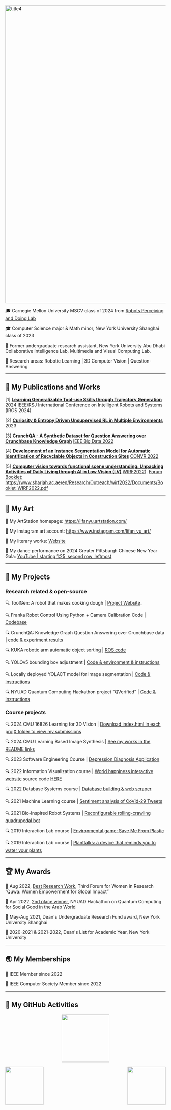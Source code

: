 <img width="934" alt="title4" src="https://user-images.githubusercontent.com/74582280/205233915-afa61aca-0239-4886-8fd7-aa2fff3a953e.png">


🎓 Carnegie Mellon University MSCV class of 2024 from [Robots Perceiving and Doing Lab](https://r-pad.github.io/)

🎓 Computer Science major & Math minor, New York University Shanghai class of 2023

💼 Former undergraduate research assistant, New York University Abu Dhabi Collaborative Intelligence Lab, Multimedia and Visual Computing Lab.

🌱 Research areas: Robotic Learning | 3D Computer Vision | Question-Answering

---

## 📖 My Publications and Works

[1] **[Learning Generalizable Tool-use Skills through Trajectory
Generation](https://sites.google.com/view/toolgen)** 2024 IEEE/RSJ International Conference on Intelligent Robots and Systems (IROS 2024)

[2] **[Curiosity & Entropy Driven Unsupervised RL in Multiple Environments](https://arxiv.org/abs/2401.04198)** 2023

[3] **[<ins>CrunchQA - A Synthetic Dataset for Question Answering over
Crunchbase Knowledge Graph</ubs>](https://ieeexplore.ieee.org/abstract/document/10021012)** [IEEE Big Data 2022](http://bigdataieee.org/BigData2022/)

[4] **[<ins>Development of
an Instance Segmentation Model for Automatic Identification of Recyclable Objects in Construction Sites</ins>](https://www.researchgate.net/publication/365700731_Development_of_an_Instance_Segmentation_Model_for_the_Automatic_Identification_of_Recyclable_Objects_in_Construction_Sites)** [CONVR 2022](http://convr2022.com/)

[5] **[<ins>Computer vision towards functional scene understanding: Unpacking Activities of Daily Living
through AI in Low Vision (LV)</ins>](https://github.com/SilvesterYu/CV4LV/blob/main/wirf2022_paper_1338_CV4LV.pdf)** [WIRF2022](https://www.sharjah.ac.ae/en/Research/Outreach/wirf2022/Pages/wn.aspx)). [<ins>Forum Booklet: https://www.sharjah.ac.ae/en/Research/Outreach/wirf2022/Documents/Booklet_WIRF2022.pdf</ins>](https://www.sharjah.ac.ae/en/Research/Outreach/wirf2022/Documents/Booklet_WIRF2022.pdf)

---

## 🎨 My Art

🔖 My ArtStation homepage: [<ins>https://lifanyu.artstation.com/</ins>](https://lifanyu.artstation.com/)

🔖 My Instagram art account: [<ins>https://www.instagram.com/lifan_yu_art/</ins>](https://www.instagram.com/lifan_yu_art/)

🔖 My literary works: [<ins>Website</ins>](https://www.royalroad.com/profile/571314/fictions)

🔖 My dance performance on 2024 Greater Pittsburgh Chinese New Year Gala: [<ins>YouTube | starting 1:25, second row, leftmost</ins>](https://www.youtube.com/watch?v=HUSKV7Pjk3E&list=PLesqxk0-VZlTo5CC5Huow5r-L7Qkq_5H0&index=1)

---

## 🔧 My Projects
### Research related & open-source

🔍 ToolGen: A robot that makes cooking dough | [<ins>Project Website</ins>](https://sites.google.com/view/toolgen)_

🔍 Franka Robot Control Using Python + Camera Calibration Code | [<ins>Codebase</ins>](https://github.com/SilvesterYu/Franka_control_calibration_grasp)

🔍 CrunchQA: Knowledge Graph Question Answering over Crunchbase data | [<ins>code & experiment results</ins>](https://github.com/colab-nyuad/CrunchQA)

🔍 KUKA robotic arm automatic object sorting | [<ins>ROS code</ins>](https://github.com/SilvesterYu/KUKA-Project)

🔍 YOLOv5 bounding box adjustment | [<ins>Code & environment & instructions</ins>](https://github.com/SilvesterYu/YOLO_Silvey_Task)

🔍 Locally deployed YOLACT model for image segmentation | [<ins>Code & instructions</ins>](https://github.com/SilvesterYu/YOLACT-deployed)

🔍 NYUAD Quantum Computing Hackathon project "QVerified" | [<ins>Code & instructions</ins>](https://github.com/SilvesterYu/NYUAD-2022/tree/main/team18)


### Course projects

🔍 2024 CMU 16826 Learning for 3D Vision | [Download index.html in each projX folder to view my submissions](https://github.com/SilvesterYu/LearningFor3DVision-CMU16825)

🔍 2024 CMU Learning Based Image Synthesis | [See my works in the README links](https://github.com/SilvesterYu/CMU16726-LearningBasedImageSynthesis?tab=readme-ov-file)

🔍 2023 Software Engineering Course | [Depression Diagnosis Application](https://github.com/SilvesterYu/SoftwareEngineeringCourse-DepressionDiagnosis.git)

🔍 2022 Information Visualization course | [<ins>World happiness interactive website</ins>](https://hogwild.github.io/infovis2022spring/team7/index.html) source code [<ins>HERE</ins>](https://github.com/SilvesterYu/DATS-SHU235-Information-Visualization-Final-Project)

🔍 2022 Database Systems course | [<ins>Database building & web scraper</ins>](https://github.com/SilvesterYu/CS-UH2214-Database-Systems-PS1)

🔍 2021 Machine Learning course | [<ins>Sentiment analysis of CoVid-29 Tweets</ins>](https://github.com/SilvesterYu/MachineLearningFinalProject_SentimentTweetCoVid)

🔍 2021 Bio-Inspired Robot Systems | [<ins>Reconfigurable rolling-crawling quadrupedal bot</ins>](https://github.com/SilvesterYu/BioInspiredRobotSys/blob/main/final%20report.pdf)

🔍 2019 Interaction Lab course | [<ins>Environmental game: Save Me From Plastic</ins>](https://wp.nyu.edu/shanghai-ima-documentation/foundations/interaction-lab/ly1164/save-me-from-plastic-lifan-yu-inmi-lee/)

🔍 2019 Interaction Lab course | [<ins>Planttalks: a device that reminds you to water your plants</ins>](https://wp.nyu.edu/shanghai-ima-documentation/foundations/interaction-lab/ly1164/midterm-project-plantalks-lifan-yu-inmi-lee/)

---

## 🏆 My Awards

📯 Aug 2022, [<ins>Best Research Work</ins>](https://www.sharjah.ac.ae/en/Research/Outreach/wirf2022/Pages/wn.aspx), Third Forum for Women in Research ”Quwa: Women Empowerment for Global
Impact”

📯 Apr 2022, [<ins>2nd place winner</ins>](https://sites.nyuad.nyu.edu/hackathon/index.php/the-nyuad-hackathon-for-social-good-in-the-arab-world-2022/), NYUAD Hackathon on Quantum Computing for Social Good in the Arab World

📯 May-Aug 2021, Dean's Undergraduate Research Fund award, New York University Shanghai

📯 2020-2021 & 2021-2022, Dean's List for Academic Year, New York University

---

## 🌏 My Memberships

🎇 IEEE Member since 2022

🎇 IEEE Computer Society Member since 2022

---

## 🎯 My GitHub Activities
 
<p align="center">
<img height="150" src="https://github-readme-streak-stats.herokuapp.com?user=SilvesterYu&theme=vue-dark&hide_border=true)](https://git.io/streak-stats" />
 </p>

<img align="left" height="120" src="https://github-readme-stats.vercel.app/api?username=SilvesterYu&hide_border=true&&theme=vue-dark">
<img align="right" height="120" src="https://github-readme-stats.vercel.app/api/top-langs/?username=SilvesterYu&layout=compact&hide_border=true&langs_count=8&theme=vue-dark" />



